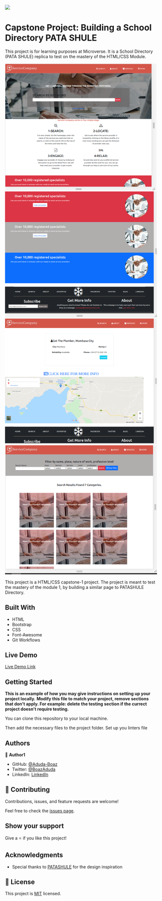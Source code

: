 ![](https://img.shields.io/badge/Microverse-blueviolet)

# Capstone Project: Building a School Directory PATA SHULE

This project is for learning purposes at Microverse. It is a School Directory (PATA SHULE) replica to test on the mastery of the HTML/CSS Module.

>

![screenshot](home-page.png)
![screenshot](home-2.png)
![screenshot](about-1.png)
![screenshot](search-results.png)

This project is a HTML/CSS capstone-1 project. The project is meant to test the mastery of the module 1, by building a similar page to PATASHULE Directory.

## Built With

- HTML
- Bootstrap
- CSS
- Font-Awesome
- Git Workflows

## Live Demo

[Live Demo Link](https://aduda-boaz.github.io/capstone-1/)

## Getting Started

**This is an example of how you may give instructions on setting up your project locally.**
**Modify this file to match your project, remove sections that don't apply. For example: delete the testing section if the currect project doesn't require testing.**

You can clone this repository to your local machine.

Then add the necessary files to the project folder.
Set up you linters file

## Authors

👤 **Author1**

- GitHub: [@Aduda-Boaz](https://github.com/Aduda-Boaz)
- Twitter: [@BoazAduda](https://twitter.com/BoazAduda)
- LinkedIn: [LinkedIn](https://linkedin.com/linkedinhandle)

## 🤝 Contributing

Contributions, issues, and feature requests are welcome!

Feel free to check the [issues page](issues/).

## Show your support

Give a ⭐️ if you like this project!

## Acknowledgments

- Special thanks to [PATASHULE](https://www.behance.net/gallery/25563385/PatashuleKE)
  for the design inspiration

## 📝 License

This project is [MIT](lic.url) licensed.

